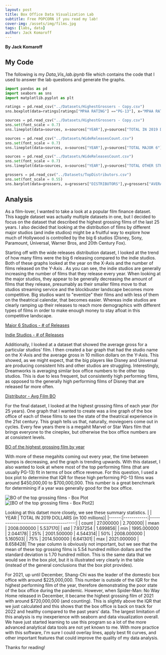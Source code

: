 ```yaml
---
layout: post
title: Box Office Data Visualization Lab
subtitle: Free POPCORN if you read my lab!
cover-img: /assets/img/films.jpg
tags: [labs, data]
author: Jack Komaroff
---
```

**By Jack Komaroff**

## My Code

The following is my *Data_Vis_lab.ipynb* file which contains the code that I used to answer the lab questions and generate the graphs.

```py
import pandas as pd
import seaborn as sns
import matplotlib.pyplot as plt

ratings = pd.read_csv("../Datasets/HighestGrossers - Copy.csv")
sns.boxplot(data=ratings[ratings["MPAA RATING"] =="PG-13"], x="MPAA RATING", y="TOTAL IN 2019 DOLLARS (in 100 millions)", palette="Greens")

sources = pd.read_csv("../Datasets/HighestGrossers - Copy.csv")
sns.set(font_scale = 0.7)
sns.lineplot(data=sources, x=sources["YEAR"],y=sources["TOTAL IN 2019 DOLLARS (in 100 Million $)"],palette="Reds")

sources = pd.read_csv("../Datasets/WideReleasesCount.csv")
sns.set(font_scale = 0.7)
sns.lineplot(data=sources, x=sources["YEAR"],y=sources["TOTAL MAJOR 6"],palette="Reds")

sources = pd.read_csv("../Datasets/WideReleasesCount.csv")
sns.set(font_scale = 0.7)
sns.lineplot(data=sources, x=sources["YEAR"],y=sources["TOTAL OTHER STUDIOS"],palette="Reds")

grossers = pd.read_csv("../Datasets/TopDistributors.csv")
sns.set(font_scale = 0.55)
sns.barplot(data=grossers, x=grossers["DISTRIBUTORS"],y=grossers["AVERAGE GROSS (IN 10 Million $)"])


```
## Analysis

As a film-lover, I wanted to take a look at a popular film finance dataset. This kaggle dataset was actually multiple datasets in one, but I decided to focus on the dataset that described the highest grossing films of the last 25 years. I also decided that looking at the distribution of films by different major studios (and indie studios) might be a fruitful way to explore how much of Hollywood is controlled by the big 6 studios (Disney, Sony, Paramount, Universal, Warner Bros, and 20th Century Fox). 

Starting off with the wide releases distribution dataset, I looked at the trend of how many films were the big 6 releasing compared to the indie studios. Both of these graphs looked at the year on the X-Axis and the number of films released on the Y-Axis .  As you can see, the indie studios are generally increasing the number of films that they release every year. When looking at the major studios, they appear to be generally decreasing the amount of films that they release, presumably as their smaller films move to that studios streaming service and the blockbuster landscape becomes more competitive. Big studios want to "eventize" their films and with less of them on the theatrical calendar, that becomes easier. Whereas indie studios are clearly ramping up their releases to reach more demographics with different types of films in order to make enough money to stay afloat in this competitive landscape. 

[Major 6 Studios - # of Releases](https://drive.google.com/file/d/1clbdifbR3BCEylMLiskZg4mfz8F5qhxr/view?usp=sharing/)

[Indie Studios - # of Releases](https://drive.google.com/file/d/1OV7Y3R83rWadAMnSdQryeuriKiT7KkVc/view?usp=sharing/)

Additionally, I looked at a dataset that showed the average gross for a particular studios’ film. I then created a bar graph that had the studio name on the X-Axis and the average gross in 10 million dollars on the Y-Axis. This showed, as we might expect, that the big players like Disney and Universal are producing consistent hits and other studios are struggling. Interestingly, Dreamworks is averaging similar box office numbers to the other top studios. This is due to less frequent, but consistently high performing films, as opposed to the generally high performing films of Disney that are released far more often.

[Distributor - Avg Film BO](https://drive.google.com/file/d/1qhcg8Y01y1cO9chLV1xkFb2gSBNV10E-/view?usp=sharing/)

For the final dataset, I looked at the highest grossing films of each year (for 25 years). One graph that I wanted to create was a line graph of the box office of each of these films to see the state of the theatrical experience in the 21st century. This graph tells us that, naturally, moviegoers come out in cycles. Every few years there is a megahit Marvel or Star Wars film that brings everyone to the cineplex, but otherwise the box office numbers are at consistent levels.

[BO of the highest grossing film by year](https://drive.google.com/file/d/1fk5EPiYpivyjyI_AMNiH3ZPiAQ6AkZgy/view?usp=sharing/)

With more of these megahits coming out every year, the time between bumps is decreasing, and the graph is trending upwards. 
With this dataset, I also wanted to look at where most of the top performing films (that are usually PG-13) fit in terms of box office revenue. For this question, I used a box plot to determine that IQR for these high performing PG-13 films was around $450,000,00 to $700,000,000. This number is a great benchmark for determining if a year was generally good for the box office. 

![BO of the top grossing films - Box Plot](https://github.com/jkom23/websiteAoD/blob/master/assets/img/boxplot.png?raw=true)
![[BO of the top grossing films - Box Plot2]]({{site.baseurl}}/assets/img/boxplot.png)

Looking at this datset more closely, we see these summary statistics. 
|       |        YEAR | TOTAL IN 2019 DOLLARS (in 100 millions)|
|------:|------------:|----------------------------------------:|
| count |   27.000000 |                            2.700000|
|  mean | 2008.000000 |                            5.537170|
|   std |    7.937254 |                            1.699856|
|   min | 1995.000000 |                            2.044178|
|   25% | 2001.500000 |                            4.544314|
|   50% | 2008.000000 |                            5.160503|
|   75% | 2014.500000 |                            6.641301|
|   max | 2021.000000 |                            8.658428|
The year column is obviously not important, but we see that the mean of these top grossing films is 5.54 hundred million dollars and the standard deviation is 1.70 hundred million.  This is the same data that we would see in the box plot, but it is illustrated very clearly in the table (instead of the general conclusions that the box plot provides).

For 2021, up until December, Shang-Chi was the leader of the domestic box office with around $225,000,000. This number is outside of the IQR for the highest performing film of the year, therefore demonstrating the poor state of the box office during the pandemic. However, when Spider-Man: No Way Home released in December, it became the highest grossing film of 2021 with around $720,000,000 (and counting). This is slightly above the IQR that we just calculated and this shows that the box office is back on track for 2022 and healthy compared to the past years’ data. 
The largest limitation of this analysis is my inexperience with seaborn and data visualization overall. We have just started learning to use this program so a lot of the more advanced analytical data tools are not yet known to me. With more practice with this software, I'm sure I could overlay lines, apply best fit curves, and other important features that could improve the quality of my data analysis. 

Thanks for reading!
